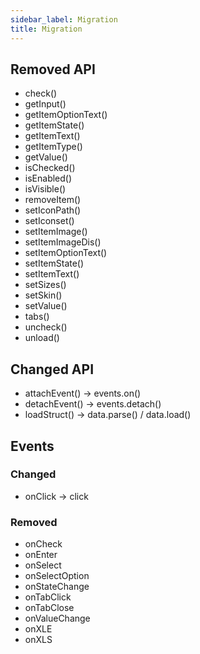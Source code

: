 ```yaml
---
sidebar_label: Migration
title: Migration
---          
```


## Removed API

- check()
- getInput()
- getItemOptionText()
- getItemState()
- getItemText()
- getItemType()
- getValue()
- isChecked()
- isEnabled()
- isVisible()
- removeItem()
- setIconPath()
- setIconset()
- setItemImage()
- setItemImageDis()
- setItemOptionText()
- setItemState()
- setItemText()
- setSizes()
- setSkin()
- setValue()
- tabs()
- uncheck()
- unload()

## Changed API

- attachEvent() -> events.on()
- detachEvent() -> events.detach()
- loadStruct() -> data.parse() / data.load()

## Events

### Changed

- onClick -> click

### Removed

- onCheck
- onEnter
- onSelect
- onSelectOption
- onStateChange
- onTabClick
- onTabClose
- onValueChange
- onXLE
- onXLS
